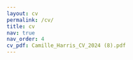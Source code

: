 ```yaml
---
layout: cv
permalink: /cv/
title: cv
nav: true
nav_order: 4
cv_pdf: Camille_Harris_CV_2024 (8).pdf
---
```


